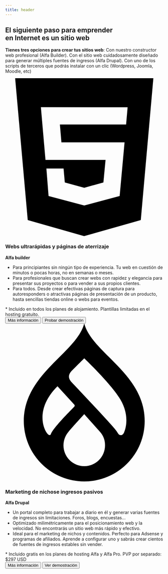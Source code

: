 ```yaml
---
title: header
---
```


<section>
	<div class="px-8 text-center">
		<h2 class="mb-12 title">
			El siguiente paso para emprender<br />en Internet es un sitio web
		</h2>
		<p class="mb-20 text-2xl leading-relaxed">
			<span class="block mb-2">
				<b>Tienes tres opciones para crear tus sitios web</b>: Con nuestro constructor web
				profesional (Alfa Builder).
			</span>
			<span class="block mb-2">
				Con el sitio web cuidadosamente diseñado para generar múltiples fuentes de ingresos (Alfa
				Drupal).
			</span>
			Con uno de los scripts de terceros que podrás instalar con un clic (Wordpress, Joomla, Moodle,
			etc)
		</p>
	</div>
	<div class="flex flex-col justify-between text-white bg-blue-500 md:flex-row">
		<div class="bg-blue-600 md:flex-1">
			<div class="px-8 py-16">
				<div class="items-center gap-4 mb-8 text-center md:flex">
					<div class="flex justify-center mb-4 fill-current md:mb-0">
						<svg class="h-28" role="img" viewbox="0 0 24 24" xmlns="http://www.w3.org/2000/svg">
							<title>HTML5 icon</title>
							<path
								d="M1.5 0h21l-1.91 21.563L11.977 24l-8.564-2.438L1.5 0zm7.031 9.75l-.232-2.718 10.059.003.23-2.622L5.412 4.41l.698 8.01h9.126l-.326 3.426-2.91.804-2.955-.81-.188-2.11H6.248l.33 4.171L12 19.351l5.379-1.443.744-8.157H8.531z"
							/>
						</svg>
					</div>
					<div class="uppercase">
						<h3 class="text-2xl font-extralight md:text-3xl">
							Webs ultrarápidas y
							<span class="md:block">páginas de aterrizaje</span>
						</h3>
						<b class="text-5xl">Alfa builder</b>
					</div>
				</div>
				<ul class="arrow-right">
					<li class="mb-6">
						Para principiantes sin ningún tipo de experiencia. Tu web en cuestión de minutos o pocas
						horas, no en semanas o meses.
					</li>
					<li class="mb-6">
						Para profesionales que buscan crear webs con rapidez y elegancia para presentar sus
						proyectos o para vender a sus propios clientes.
					</li>
					<li class="mb-6">
						Para todos. Desde crear efectivas páginas de captura para autoresponders o atractivas
						páginas de presentación de un producto, hasta sencillas tiendas online o webs para
						eventos.
					</li>
				</ul>
				<div class="mb-12 text-sm text-center md:text-left">
					* Incluido en todos los planes de alojamiento. Plantillas limitadas en el hosting
					gratuito.
				</div>
				<div class="flex flex-col justify-between gap-6 lg:flex-row">
					<button class="flex-1 p-4 text-sm font-semibold uppercase bg-black rounded ">
						Más información
					</button>
					<button
						class="flex-1 p-4 text-sm font-semibold text-blue-600 uppercase bg-white rounded "
					>
						Probar demostración
					</button>
				</div>
			</div>
		</div>
		<div class="md:flex-1">
			<div class="px-8 py-16">
				<div class="items-center gap-4 mb-8 text-center md:flex">
					<div class="flex justify-center mb-4 fill-current md:mb-0">
						<svg class="h-28" role="img" xmlns="http://www.w3.org/2000/svg" viewbox="0 0 24 24">
							<title>Drupal icon</title>
							<path
								d="M15.78 5.113C14.09 3.425 12.48 1.815 11.998 0c-.48 1.815-2.09 3.425-3.778 5.113-2.534 2.53-5.405 5.4-5.405 9.702a9.184 9.185 0 1018.368 0c0-4.303-2.871-7.171-5.405-9.702M6.72 16.954c-.563-.019-2.64-3.6 1.215-7.416l2.55 2.788a.218.218 0 01-.016.325c-.61.625-3.204 3.227-3.527 4.126-.066.186-.164.18-.222.177M12 21.677a3.158 3.158 0 01-3.158-3.159 3.291 3.291 0 01.787-2.087c.57-.696 2.37-2.655 2.37-2.655s1.774 1.988 2.367 2.649a3.09 3.09 0 01.792 2.093A3.158 3.158 0 0112 21.677m6.046-5.123c-.068.15-.223.398-.431.405-.371.014-.411-.177-.686-.583-.604-.892-5.864-6.39-6.848-7.455-.866-.935-.122-1.595.223-1.94C10.736 6.547 12 5.285 12 5.285s3.766 3.574 5.336 6.016c1.57 2.443 1.029 4.556.71 5.253"
							/>
						</svg>
					</div>
					<div class="uppercase">
						<h3 class="text-2xl font-extralight md:text-3xl">
							Marketing de nichos<span class="block">e ingresos pasivos</span>
						</h3>
						<b class="text-5xl">Alfa Drupal</b>
					</div>
				</div>
				<ul class="arrow-right">
					<li class="mb-6">
						Un portal completo para trabajar a diario en él y generar varias fuentes de ingresos sin
						limitaciones. Foros, blogs, encuestas...
					</li>
					<li class="mb-6">
						Optimizado milimétricamente para el posicionamiento web y la velocidad. No encontrarás
						un sitio web más rápido y efectivo.
					</li>
					<li class="mb-6">
						Ideal para el marketing de nichos y contenidos. Perfecto para Adsense y programas de
						afiliados. Aprende a configurar uno y sabrás crear cientos de fuentes de ingresos
						estables sin vender.
					</li>
				</ul>
				<div class="mb-12 text-sm text-center md:text-left">
					* Incluido gratis en los planes de hosting Alfa y Alfa Pro. PVP por separado: $297 USD
				</div>
				<div class="flex flex-col justify-between gap-6 lg:flex-row">
					<button class="flex-1 p-4 text-sm font-semibold uppercase bg-black rounded ">
						Más información
					</button>
					<button
						class="flex-1 p-4 text-sm font-semibold text-blue-600 uppercase bg-white rounded "
					>
						Ver demostración
					</button>
				</div>
			</div>
		</div>
	</div>
</section>
